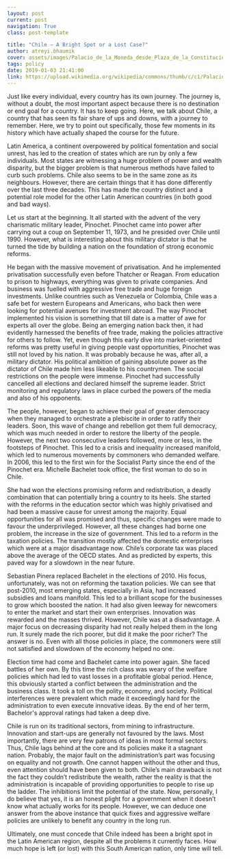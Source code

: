 ```yaml
---
layout: post
current: post
navigation: True
class: post-template

title: "Chile – A Bright Spot or a Lost Case?"
author: atreyi.bhaumik
cover: assets/images/Palacio_de_la_Moneda_desde_Plaza_de_la_Constitucion.jpg
tags: policy
date: 2019-01-03 21:41:00
link: https://upload.wikimedia.org/wikipedia/commons/thumb/c/c1/Palacio_de_la_Moneda_desde_Plaza_de_la_Constituci%C3%B3n.jpg/1280px-Palacio_de_la_Moneda_desde_Plaza_de_la_Constituci%C3%B3n.jpg
---
```

Just like every individual, every country has its own journey. The journey is, without a doubt, the most important aspect because there is no destination or end goal for a country. It has to keep going. Here, we talk about Chile, a country that has seen its fair share of ups and downs, with a journey to remember. Here, we try to point out specifically, those few moments in its history which have actually shaped the course for the future.

Latin America, a continent overpowered by political fomentation and social unrest, has led to the creation of states which are run by only a few individuals. Most states are witnessing a huge problem of power and wealth disparity, but the bigger problem is that numerous methods have failed to curb such problems. Chile also seems to be in the same zone as its neighbours. However, there are certain things that it has done differently over the last three decades. This has made the country distinct and a potential role model for the other Latin American countries (in both good and bad ways).

Let us start at the beginning. It all started with the advent of the very charismatic military leader, Pinochet. Pinochet came into power after carrying out a coup on September 11, 1973, and he presided over Chile until 1990. However, what is interesting about this military dictator is that he turned the tide by building a nation on the foundation of strong economic reforms.

He began with the massive movement of privatisation. And he implemented privatisation successfully even before Thatcher or Reagan. From education to prison to highways, everything was given to private companies. And business was fuelled with aggressive free trade and huge foreign investments. Unlike countries such as Venezuela or Colombia, Chile was a safe bet for western Europeans and Americans, who back then were looking for potential avenues for investment abroad. The way Pinochet implemented his vision is something that till date is a matter of awe for experts all over the globe. Being an emerging nation back then, it had evidently harnessed the benefits of free trade, making the policies attractive for others to follow. Yet, even though this early dive into market-oriented reforms was pretty useful in giving people vast opportunities, Pinochet was still not loved by his nation. It was probably because he was, after all, a military dictator. His political ambition of gaining absolute power as the dictator of Chile made him less likeable to his countrymen. The social restrictions on the people were immense. Pinochet had successfully cancelled all elections and declared himself the supreme leader. Strict monitoring and regulatory laws in place curbed the powers of the media and also of his opponents.

The people, however, began to achieve their goal of greater democracy when they managed to orchestrate a plebiscite in order to ratify their leaders. Soon, this wave of change and rebellion got them full democracy, which was much needed in order to restore the liberty of the people. However, the next two consecutive leaders followed, more or less, in the footsteps of Pinochet. This led to a crisis and inequality increased manifold, which led to numerous movements by commoners who demanded welfare. In 2006, this led to the first win for the Socialist Party since the end of the Pinochet era. Michelle Bachelet took office, the first woman to do so in Chile.

She had won the elections promising reform and redistribution, a deadly combination that can potentially bring a country to its heels. She started with the reforms in the education sector which was highly privatised and had been a massive cause for unrest among the majority. Equal opportunities for all was promised and thus, specific changes were made to favour the underprivileged. However, all these changes had borne one problem, the increase in the size of government. This led to a reform in the taxation policies. The transition mostly affected the domestic enterprises which were at a major disadvantage now. Chile’s corporate tax was placed above the average of the OECD states. And as predicted by experts, this paved way for a slowdown in the near future.

Sebastian Pinera replaced Bachelet in the elections of 2010. His focus, unfortunately,  was not on reforming the taxation policies. We can see that post-2010, most emerging states, especially in Asia, had increased subsidies and loans manifold. This led to a brilliant scope for the businesses to grow which boosted the nation. It had also given leeway for newcomers to enter the market and start their own enterprises. Innovation was rewarded and the masses thrived. However, Chile was at a disadvantage. A major focus on decreasing disparity had not really helped them in the long run. It surely made the rich poorer, but did it make the poor richer? The answer is no. Even with all those policies in place, the commoners were still not satisfied and slowdown of the economy helped no one.

Election time had come and Bachelet came into power again. She faced battles of her own. By this time the rich class was weary of the welfare policies which had led to vast losses in a profitable global period. Hence, this obviously started a conflict between the administration and the business class. It took a toll on the polity, economy, and society. Political interferences were prevalent which made it exceedingly hard for the administration to even execute innovative ideas. By the end of her term, Bachelor's approval ratings had taken a deep dive.

Chile is run on its traditional sectors, from mining to infrastructure. Innovation and start-ups are generally not favoured by the laws. Most importantly, there are very few patrons of ideas in most formal sectors. Thus, Chile lags behind at the core and its policies make it a stagnant nation. Probably, the major fault on the administration’s part was focusing on equality and not growth. One cannot happen without the other and thus, even attention should have been given to both. Chile’s main drawback is not the fact they couldn’t redistribute the wealth, rather the reality is that the administration is incapable of providing opportunities to people to rise up the ladder. The inhibitions limit the potential of the state. Now, personally, I do believe that yes, it is an honest plight for a government when it doesn’t know what actually works for its people. However, we can deduce one answer from the above instance that quick fixes and aggressive welfare policies are unlikely to benefit any country in the long run.  

Ultimately, one must concede that Chile indeed has been a bright spot in the Latin American region, despite all the problems it currently faces. How much hope is left (or lost) with this South American nation, only time will tell.
